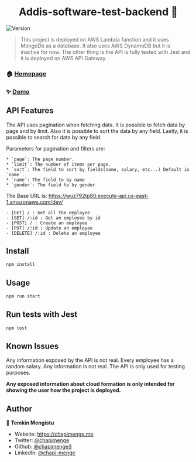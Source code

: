 <h1 align="center">Addis-software-test-backend 👋</h1>
<p>
  <img alt="Version" src="https://img.shields.io/badge/version-0.0.0-blue.svg?cacheSeconds=2592000" />
</p>

> This project is deployed on AWS Lambda function and it uses MongoDb as a database. It also uses AWS DynamoDB but it is inactive for now. The other thing is the API is fully tested with Jest and it is deployed on AWS API Gateway.

### 🏠 [Homepage](https://wuz792tp80.execute-api.us-east-1.amazonaws.com/dev/)

### ✨ [Demo](https://chapimenge.me/addis-software-test-frontend/)

## API Features
The API uses pagination when fetching data. It is possible to fetch data by page and by limit. Also it is possible to sort the data by any field. Lastly, it is possible to search for data by any field.

Parameters for pagination and filters are:

    * `page`: The page number.
    * `limit`: The number of items per page.
    * `sort`: The field to sort by fields(name, salary, etc...) Default is `name`.
    * `name`: The field to by name
    * `gender`: The field to by gender

The Base URL is: https://wuz792tp80.execute-api.us-east-1.amazonaws.com/dev/

    - [GET] / : Get all the employee
    - [GET] /:id : Get an employee by id
    - [POST] / : Create an employee
    - [PUT] /:id : Update an employee
    - [DELETE] /:id : Delete an employee


## Install

```sh
npm install
```

## Usage

```sh
npm run start
```

## Run tests with Jest

```sh
npm test
```

## Known Issues

Any information exposed by the API is not real. Every employee has a random salary. Any information is not real. The API is only used for testing purposes.

**Any exposed information about cloud formation is only intended for showing the user how the project is deployed.**


## Author

👤 **Temkin Mengistu**

* Website: https://chapimenge.me
* Twitter: [@chapimenge](https://twitter.com/chapimenge)
* Github: [@chapimenge3](https://github.com/chapimenge3)
* LinkedIn: [@chapi-menge](https://linkedin.com/in/chapi-menge)

